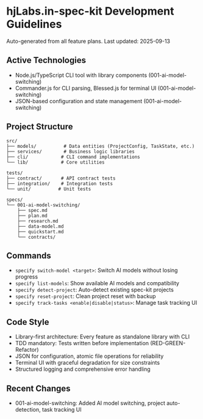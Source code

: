 # hjLabs.in-spec-kit Development Guidelines

Auto-generated from all feature plans. Last updated: 2025-09-13

## Active Technologies
- Node.js/TypeScript CLI tool with library components (001-ai-model-switching)
- Commander.js for CLI parsing, Blessed.js for terminal UI (001-ai-model-switching)
- JSON-based configuration and state management (001-ai-model-switching)

## Project Structure
```
src/
├── models/          # Data entities (ProjectConfig, TaskState, etc.)
├── services/        # Business logic libraries
├── cli/            # CLI command implementations
└── lib/            # Core utilities

tests/
├── contract/       # API contract tests
├── integration/    # Integration tests
└── unit/          # Unit tests

specs/
└── 001-ai-model-switching/
    ├── spec.md
    ├── plan.md
    ├── research.md
    ├── data-model.md
    ├── quickstart.md
    └── contracts/
```

## Commands
- `specify switch-model <target>`: Switch AI models without losing progress
- `specify list-models`: Show available AI models and compatibility
- `specify detect-project`: Auto-detect existing spec-kit projects
- `specify reset-project`: Clean project reset with backup
- `specify track-tasks <enable|disable|status>`: Manage task tracking UI

## Code Style
- Library-first architecture: Every feature as standalone library with CLI
- TDD mandatory: Tests written before implementation (RED-GREEN-Refactor)
- JSON for configuration, atomic file operations for reliability
- Terminal UI with graceful degradation for size constraints
- Structured logging and comprehensive error handling

## Recent Changes
- 001-ai-model-switching: Added AI model switching, project auto-detection, task tracking UI

<!-- MANUAL ADDITIONS START -->
<!-- MANUAL ADDITIONS END -->